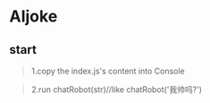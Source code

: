 # AIjoke

## start

>1.copy the index.js's content into Console

>2.run chatRobot(str)//like chatRobot('我帅吗?')
